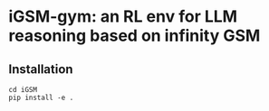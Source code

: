 # iGSM-gym: an RL env for LLM reasoning based on infinity GSM

## Installation
```
cd iGSM
pip install -e .
```